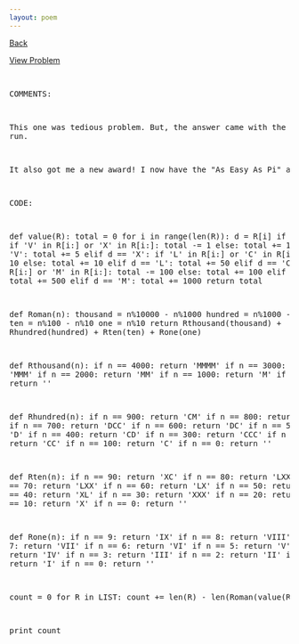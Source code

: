 ```yaml
---
layout: poem
---
```



<html><head><title>Euler - Problem 89</title>
<script type="text/javascript">

  var _gaq = _gaq || [];
  _gaq.push(['_setAccount', 'UA-16960753-5']);
  _gaq.push(['_trackPageview']);

  (function() {
    var ga = document.createElement('script'); ga.type = 'text/javascript'; ga.async = true;
    ga.src = ('https:' == document.location.protocol ? 'https://ssl' : 'http://www') + '.google-analytics.com/ga.js';
    var s = document.getElementsByTagName('script')[0]; s.parentNode.insertBefore(ga, s);
  })();

</script></head><body><p><a href="../index.html">Back</a></p>
<p><a href="http://projecteuler.net/problem=89" target="_blank">View Problem</a></p>
<pre>

COMMENTS:

This one was tedious problem. But, the answer came with the first run.

It also got me a new award! I now have the "As Easy As Pi" award.


CODE:

def value(R):
	total = 0
	for i in range(len(R)):
		d = R[i]
		if d == 'I':
			if 'V' in R[i:] or 'X' in R[i:]:
				total -= 1
			else:
				total += 1
		elif d == 'V':
			total += 5
		elif d == 'X':
			if 'L' in R[i:] or 'C' in R[i:]:
				total -= 10
			else:
				total += 10
		elif d == 'L':
			total += 50
		elif d == 'C':
			if 'D' in R[i:] or 'M' in R[i:]:
				total -= 100
			else:
				total += 100
		elif d == 'D':
			total += 500
		elif d == 'M':
			total += 1000
	return total

def Roman(n):
	thousand = n%10000 - n%1000
	hundred = n%1000 - n%100
	ten = n%100 - n%10
	one = n%10
	return Rthousand(thousand) + Rhundred(hundred) + Rten(ten) + Rone(one)

def Rthousand(n):
	if n == 4000:
		return 'MMMM'
	if n == 3000:
		return 'MMM'
	if n == 2000:
		return 'MM'
	if n == 1000:
		return 'M'
	if n == 0:
		return ''

def Rhundred(n):
	if n == 900:
		return 'CM'
	if n == 800:
		return 'DCCC'
	if n == 700:
		return 'DCC'
	if n == 600:
		return 'DC'
	if n == 500:
		return 'D'
	if n == 400:
		return 'CD'
	if n == 300:
		return 'CCC'
	if n == 200:
		return 'CC'
	if n == 100:
		return 'C'
	if n == 0:
		return ''

def Rten(n):
	if n == 90:
		return 'XC'
	if n == 80:
		return 'LXXX'
	if n == 70:
		return 'LXX'
	if n == 60:
		return 'LX'
	if n == 50:
		return 'L'
	if n == 40:
		return 'XL'
	if n == 30:
		return 'XXX'
	if n == 20:
		return 'XX'
	if n == 10:
		return 'X'
	if n == 0:
		return ''

def Rone(n):
	if n == 9:
		return 'IX'
	if n == 8:
		return 'VIII'
	if n == 7:
		return 'VII'
	if n == 6:
		return 'VI'
	if n == 5:
		return 'V'
	if n == 4:
		return 'IV'
	if n == 3:
		return 'III'
	if n == 2:
		return 'II'
	if n == 1:
		return 'I'
	if n == 0:
		return ''


count = 0
for R in LIST:
	count += len(R) - len(Roman(value(R)))

print count


</pre></body></html>
